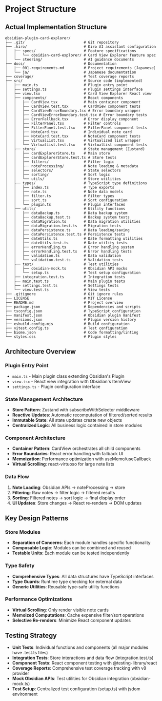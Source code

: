 # Project Structure

## Actual Implementation Structure
```
obsidian-plugin-card-explorer/
├── .git/                           # Git repository
├── .kiro/                          # Kiro AI assistant configuration
│   ├── specs/                      # Feature specifications
│   │   └── obsidian-card-explorer/ # Card View Explorer feature spec
│   └── steering/                   # AI guidance documents
├── docs/                           # Documentation
│   ├── 001-requirements.md         # Project requirements (Japanese)
│   └── ja/                         # Japanese documentation
├── coverage/                       # Test coverage reports
├── src/                            # Source code (implemented)
│   ├── main.ts                     # Plugin entry point
│   ├── settings.ts                 # Plugin settings interface
│   ├── view.tsx                    # Card View Explorer React view
│   ├── components/                 # React components
│   │   ├── CardView.tsx            # Main container component
│   │   ├── CardView.test.tsx       # CardView component tests
│   │   ├── CardViewErrorBoundary.tsx # Error boundary wrapper
│   │   ├── CardViewErrorBoundary.test.tsx # Error boundary tests
│   │   ├── ErrorFallback.tsx       # Error display component
│   │   ├── FilterPanel.tsx         # Filter controls
│   │   ├── FilterPanel.test.tsx    # FilterPanel component tests
│   │   ├── NoteCard.tsx            # Individual note card
│   │   ├── NoteCard.test.tsx       # NoteCard component tests
│   │   ├── VirtualList.tsx         # Virtualized list wrapper
│   │   └── VirtualList.test.tsx    # VirtualList component tests
│   ├── store/                      # State management (Zustand)
│   │   ├── cardExplorerStore.ts    # Main store
│   │   ├── cardExplorerStore.test.ts # Store tests
│   │   ├── filters/                # Filter logic
│   │   ├── noteProcessing/         # Note loading & metadata
│   │   ├── selectors/              # State selectors
│   │   ├── sorting/                # Sort logic
│   │   └── utils/                  # Store utilities
│   ├── types/                      # TypeScript type definitions
│   │   ├── index.ts                # Type exports
│   │   ├── note.ts                 # Note data models
│   │   ├── filter.ts               # Filter types
│   │   ├── sort.ts                 # Sort configuration
│   │   └── plugin.ts               # Plugin interfaces
│   ├── utils/                      # Utility functions
│   │   ├── dataBackup.ts           # Data backup system
│   │   ├── dataBackup.test.ts      # Backup system tests
│   │   ├── dataMigration.ts        # Data migration utilities
│   │   ├── dataMigration.test.ts   # Migration tests
│   │   ├── dataPersistence.ts      # Data loading/saving
│   │   ├── dataPersistence.test.ts # Persistence tests
│   │   ├── dateUtils.ts            # Date formatting utilities
│   │   ├── dateUtils.test.ts       # Date utility tests
│   │   ├── errorHandling.ts        # Error handling system
│   │   ├── errorHandling.test.ts   # Error handling tests
│   │   ├── validation.ts           # Data validation
│   │   └── validation.test.ts      # Validation tests
│   ├── test/                       # Test utilities
│   │   ├── obsidian-mock.ts        # Obsidian API mocks
│   │   └── setup.ts                # Test setup configuration
│   ├── integration.test.ts         # Integration tests
│   ├── main.test.ts                # Main plugin tests
│   ├── settings.test.ts            # Settings tests
│   └── view.test.ts                # View tests
├── .gitignore                      # Git ignore rules
├── LICENSE                         # MIT License
├── README.md                       # Project overview
├── package.json                    # Dependencies and scripts
├── tsconfig.json                   # TypeScript configuration
├── manifest.json                   # Obsidian plugin manifest
├── versions.json                   # Plugin version history
├── esbuild.config.mjs              # Build configuration
├── vitest.config.ts                # Test configuration
├── biome.json                      # Code formatting/linting
└── styles.css                      # Plugin styles
```

## Architecture Overview

### Plugin Entry Point
- `main.ts` - Main plugin class extending Obsidian's Plugin
- `view.tsx` - React view integration with Obsidian's ItemView
- `settings.ts` - Plugin configuration interface

### State Management Architecture
- **Store Pattern**: Zustand with subscribeWithSelector middleware
- **Reactive Updates**: Automatic recomputation of filtered/sorted results
- **Immutable State**: All state updates create new objects
- **Centralized Logic**: All business logic contained in store modules

### Component Architecture
- **Container Pattern**: CardView orchestrates all child components
- **Error Boundaries**: React error handling with fallback UI
- **Memoization**: Performance optimization with useMemo/useCallback
- **Virtual Scrolling**: react-virtuoso for large note lists

### Data Flow
1. **Note Loading**: Obsidian APIs → noteProcessing → store
2. **Filtering**: Raw notes → filter logic → filtered results
3. **Sorting**: Filtered notes → sort logic → final display order
4. **UI Updates**: Store changes → React re-renders → DOM updates

## Key Design Patterns

### Store Modules
- **Separation of Concerns**: Each module handles specific functionality
- **Composable Logic**: Modules can be combined and reused
- **Testable Units**: Each module can be tested independently

### Type Safety
- **Comprehensive Types**: All data structures have TypeScript interfaces
- **Type Guards**: Runtime type checking for external data
- **Generic Utilities**: Reusable type-safe utility functions

### Performance Optimizations
- **Virtual Scrolling**: Only render visible note cards
- **Memoized Computations**: Cache expensive filter/sort operations
- **Selective Re-renders**: Minimize React component updates

## Testing Strategy
- **Unit Tests**: Individual functions and components (all major modules have .test.ts files)
- **Integration Tests**: Store interactions and data flow (integration.test.ts)
- **Component Tests**: React component testing with @testing-library/react
- **Coverage Reports**: Comprehensive test coverage tracking with v8 provider
- **Mock Obsidian APIs**: Test utilities for Obsidian integration (obsidian-mock.ts)
- **Test Setup**: Centralized test configuration (setup.ts) with jsdom environment
